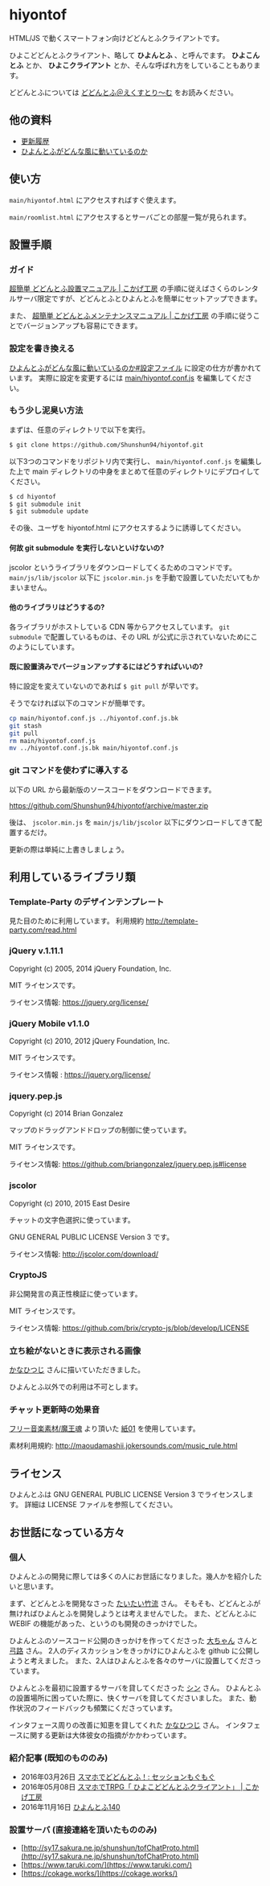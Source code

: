 # hiyontof

HTML/JS で動くスマートフォン向けどどんとふクライアントです。

ひよこどどんとふクライアント、略して **ひよんとふ** 、と呼んでます。
**ひよこんとふ** とか、 **ひよこクライアント** とか、そんな呼ばれ方をしていることもあります。

どどんとふについては [どどんとふ＠えくすとり～む](http://www.dodontof.com/) をお読みください。

## 他の資料

- [更新履歴](docs/HISTORY.md)
- [ひよんとふがどんな風に動いているのか](docs/HOW_HIYONTOF_WORKS.md)

## 使い方

``main/hiyontof.html`` にアクセスすればすぐ使えます。

``main/roomlist.html`` にアクセスするとサーバごとの部屋一覧が見られます。

## 設置手順

### ガイド

[超簡単 どどんとふ設置マニュアル | こかげ工房](https://cokage.works/trpg/dodontof_installer/) の手順に従えばさくらのレンタルサーバ限定ですが、どどんとふとひよんとふを簡単にセットアップできます。

また、 [超簡単 どどんとふメンテナンスマニュアル | こかげ工房](https://cokage.works/trpg/dodontof_maintenance/) の手順に従うことでバージョンアップも容易にできます。

### 設定を書き換える

[ひよんとふがどんな風に動いているのか#設定ファイル](docs/HOW_HIYONTOF_WORKS.md#設定ファイル) に設定の仕方が書かれています。
実際に設定を変更するには 
[main/hiyontof.conf.js](main/hiyontof.conf.js) を編集してください。

### もう少し泥臭い方法

まずは、任意のディレクトリで以下を実行。

``` bash
$ git clone https://github.com/Shunshun94/hiyontof.git
```

以下3つのコマンドをリポジトリ内で実行し、
``main/hiyontof.conf.js`` を編集した上で
main ディレクトリの中身をまとめて任意のディレクトリにデプロイしてください。

``` bash
$ cd hiyontof
$ git submodule init
$ git submodule update
```

その後、ユーザを hiyontof.html にアクセスするように誘導してください。

#### 何故 git submodule を実行しないといけないの?

jscolor というライブラリをダウンロードしてくるためのコマンドです。
``main/js/lib/jscolor`` 以下に ``jscolor.min.js`` を手動で設置していただいてもかまいません。

#### 他のライブラリはどうするの?

各ライブラリがホストしている CDN 等からアクセスしています。
``git submodule`` で配置しているものは、その URL が公式に示されていないためにこのようにしています。

#### 既に設置済みでバージョンアップするにはどうすればいいの?

特に設定を変えていないのであれば ``$ git pull`` が早いです。

そうでなければ以下のコマンドが簡単です。

``` bash
cp main/hiyontof.conf.js ../hiyontof.conf.js.bk
git stash
git pull
rm main/hiyontof.conf.js
mv ../hiyontof.conf.js.bk main/hiyontof.conf.js
```

### git コマンドを使わずに導入する

以下の URL から最新版のソースコードをダウンロードできます。

https://github.com/Shunshun94/hiyontof/archive/master.zip

後は、 ``jscolor.min.js`` を ``main/js/lib/jscolor`` 以下にダウンロードしてきて配置するだけ。

更新の際は単純に上書きしましょう。

## 利用しているライブラリ類

### Template-Party のデザインテンプレート

見た目のために利用しています。
利用規約 http://template-party.com/read.html

### jQuery v.1.11.1

Copyright (c) 2005, 2014 jQuery Foundation, Inc.

MIT ライセンスです。

ライセンス情報:  https://jquery.org/license/

### jQuery Mobile v1.1.0

Copyright (c) 2010, 2012 jQuery Foundation, Inc.

MIT ライセンスです。

ライセンス情報 : https://jquery.org/license/

### jquery.pep.js

Copyright (c) 2014 Brian Gonzalez

マップのドラッグアンドドロップの制御に使っています。

MIT ライセンスです。

ライセンス情報: https://github.com/briangonzalez/jquery.pep.js#license

### jscolor

Copyright (c) 2010, 2015 East Desire

チャットの文字色選択に使っています。

GNU GENERAL PUBLIC LICENSE Version 3 です。

ライセンス情報: http://jscolor.com/download/

### CryptoJS

非公開発言の真正性検証に使っています。

MIT ライセンスです。

ライセンス情報: https://github.com/brix/crypto-js/blob/develop/LICENSE

### 立ち絵がないときに表示される画像

[かなひつじ](https://twitter.com/kana_1173) さんに描いていただきました。

ひよんとふ以外での利用は不可とします。

### チャット更新時の効果音

[フリー音楽素材/魔王魂](http://maoudamashii.jokersounds.com/) より頂いた
[紙01](http://maoudamashii.jokersounds.com/archives/se_maoudamashii_se_paper01.html) を使用しています。

素材利用規約: http://maoudamashii.jokersounds.com/music_rule.html

## ライセンス

ひよんとふは GNU GENERAL PUBLIC LICENSE Version 3 でライセンスします。
詳細は LICENSE ファイルを参照してください。

## お世話になっている方々

### 個人

ひよんとふの開発に際しては多くの人にお世話になりました。幾人かを紹介したいと思います。

まず、どどんとふを開発なさった [たいたい竹流](https://twitter.com/torgtaitai) さん。
そもそも、どどんとふが無ければひよんとふを開発しようとは考えませんでした。
また、どどんとふに WEBIF の機能があった、というのも開発のきっかけでした。

ひよんとふのソースコード公開のきっかけを作ってくださった [大ちゃん](https://twitter.com/DoDontoF_Srv) さんと [弓路](https://twitter.com/yumiji3156) さん。
2人のディスカッションをきっかけにひよんとふを github に公開しようと考えました。
また、2人はひよんとふを各々のサーバに設置してくださっています。

ひよんとふを最初に設置するサーバを貸してくださった [シン](http://www.pixiv.net/member.php?id=10771780) さん。
ひよんとふの設置場所に困っていた際に、快くサーバを貸してくださいました。
また、動作状況のフィードバックも頻繁にくださっています。

インタフェース周りの改善に知恵を貸してくれた [かなひつじ](https://twitter.com/kana_1173) さん。
インタフェースに関する更新は大体彼女の指摘がかかわっています。

<!-- 他にも載せたい人がたくさんいるのだけれども、文面がうまく書けなかったから次回以降の更新で。主にフィードバックコメントくださった方々とか。 -->

### 紹介記事 (既知のもののみ)

- 2016年03月26日 [スマホでどどんとふ！: セッションもぐもぐ](http://nomit.seesaa.net/article/435670815.html)
- 2016年05月08日 [スマホでTRPG「 ひよこどどんとふクライアント」 | こかげ工房](https://cokage.works/trpg/hiyoco-dodontof/)
- 2016年11月16日 [ひよんとふ140](https://twitter.com/i/moments/798415028697399296)

### 設置サーバ (直接連絡を頂いたもののみ)

- [http://sy17.sakura.ne.jp/shunshun/tofChatProto.html](http://sy17.sakura.ne.jp/shunshun/tofChatProto.html)
- [https://www.taruki.com/](https://www.taruki.com/)
- [https://cokage.works/](https://cokage.works/)


